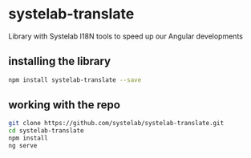 # systelab-translate

Library with Systelab I18N tools to speed up our Angular developments

## installing the library

```bash
npm install systelab-translate --save
```

## working with the repo


```bash
git clone https://github.com/systelab/systelab-translate.git
cd systelab-translate
npm install
ng serve
```

